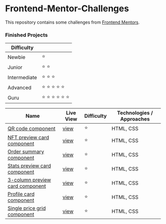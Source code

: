 # Frontend-Mentor-Challenges

This repository contains some challenges from [Frontend Mentors](https://www.frontendmentor.io/challenges). 

### Finished Projects

|Difficulty | |
|---|---|
| Newbie | :star: |
| Junior | :star: :star: |
| Intermediate | :star: :star: :star:  |
| Advanced | :star: :star: :star: :star: :star: |
| Guru | :star: :star: :star: :star: :star: :star: |

|Name|Live View|Difficulty| Technologies / Approaches |
|---|---|---|---|
|  [QR code component](https://github.com/azateser/frontendMentor_Projects/tree/main/src/QR%20code%20component) | [view](https://azateser.github.io/frontendMentor_Projects/src/QR%20code%20component/index.html) | :star:   | HTML, CSS |
|  [NFT preview card component](https://github.com/azateser/frontendMentor_Projects/tree/main/src/NFT%20preview%20card%20component) | [view](https://azateser.github.io/frontendMentor_Projects/src/NFT%20preview%20card%20component/) | :star:   | HTML, CSS |
|  [Order summary component](https://github.com/azateser/frontendMentor_Projects/tree/main/src/Order%20summary%20component) | [view](https://azateser.github.io/frontendMentor_Projects/src/Order%20summary%20component/) | :star:   | HTML, CSS |
|  [Stats preview card component](https://github.com/azateser/frontendMentor_Projects/tree/main/src/Stats%20preview%20card%20component) | [view](https://azateser.github.io/frontendMentor_Projects/src/Stats%20preview%20card%20component/) | :star:   | HTML, CSS |
|  [3-column preview card component](https://github.com/azateser/frontendMentor_Projects/tree/main/src/3-column%20preview%20card%20component) | [view](https://azateser.github.io/frontendMentor_Projects/src/3-column%20preview%20card%20component/) | :star:   | HTML, CSS |
|  [Profile card component](https://github.com/azateser/frontendMentor_Projects/tree/main/src/Profile%20card%20component) | [view](https://azateser.github.io/frontendMentor_Projects/src/Profile%20card%20component/) | :star:   | HTML, CSS |
|  [Single price grid component](https://github.com/azateser/frontendMentor_Projects/tree/main/src/Single%20price%20grid%20component) | [view](https://azateser.github.io/frontendMentor_Projects/src/Single%20price%20grid%20component/) | :star:   | HTML, CSS |
